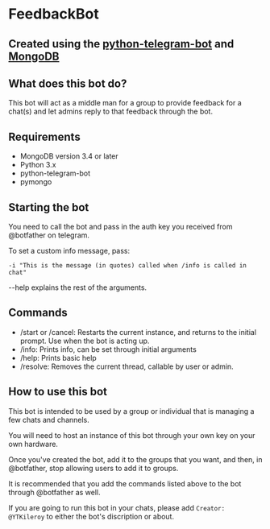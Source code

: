 # FeedbackBot

## Created using the [python-telegram-bot](https://github.com/python-telegram-bot/python-telegram-bot) and [MongoDB](https://www.mongodb.com)

## What does this bot do?

This bot will act as a middle man for a group to provide feedback for a chat(s) and let admins reply to that feedback through the bot.

## Requirements
* MongoDB version 3.4 or later
* Python 3.x
* python-telegram-bot
* pymongo

## Starting the bot

You need to call the bot and pass in the auth key you received from @botfather on telegram.

To set a custom info message, pass:

  `-i "This is the message (in quotes) called when /info is called in chat"`
  
  
--help explains the rest of the arguments.

## Commands
* /start or /cancel: Restarts the current instance, and returns to the initial prompt. Use when the bot is acting up.
* /info: Prints info, can be set through initial arguments
* /help: Prints basic help
* /resolve: Removes the current thread, callable by user or admin.

## How to use this bot

This bot is intended to be used by a group or individual that is managing a few chats and channels.

You will need to host an instance of this bot through your own key on your own hardware.

Once you've created the bot, add it to the groups that you want, and then, in @botfather, stop allowing users to add it to groups.

It is recommended that you add the commands listed above to the bot through @botfather as well.

If you are going to run this bot in your chats, please add `Creator: @YTKileroy` to either the bot's discription or about.
